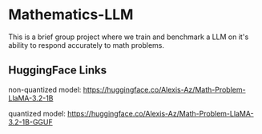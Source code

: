 # Mathematics-LLM
This is a brief group project where we train and benchmark a LLM on it's ability to respond accurately to math problems.

## HuggingFace Links

non-quantized model: https://huggingface.co/Alexis-Az/Math-Problem-LlaMA-3.2-1B

quantized model: https://huggingface.co/Alexis-Az/Math-Problem-LlaMA-3.2-1B-GGUF
